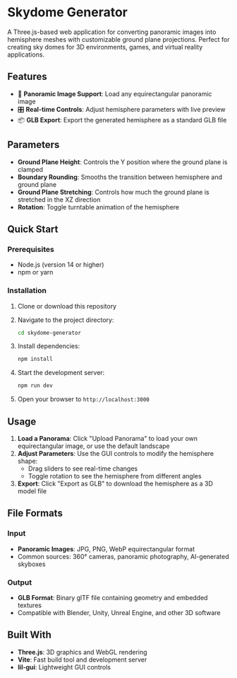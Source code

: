 # Skydome Generator

A Three.js-based web application for converting panoramic images into hemisphere meshes with customizable ground plane projections. Perfect for creating sky domes for 3D environments, games, and virtual reality applications.

## Features

- 🌅 **Panoramic Image Support**: Load any equirectangular panoramic image
- 🎛️ **Real-time Controls**: Adjust hemisphere parameters with live preview
- 📦 **GLB Export**: Export the generated hemisphere as a standard GLB file

## Parameters

- **Ground Plane Height**: Controls the Y position where the ground plane is clamped
- **Boundary Rounding**: Smooths the transition between hemisphere and ground plane
- **Ground Plane Stretching**: Controls how much the ground plane is stretched in the XZ direction
- **Rotation**: Toggle turntable animation of the hemisphere

## Quick Start

### Prerequisites

- Node.js (version 14 or higher)
- npm or yarn

### Installation

1. Clone or download this repository
2. Navigate to the project directory:
   ```bash
   cd skydome-generator
   ```

3. Install dependencies:
   ```bash
   npm install
   ```

4. Start the development server:
   ```bash
   npm run dev
   ```

5. Open your browser to `http://localhost:3000`

## Usage

1. **Load a Panorama**: Click "Upload Panorama" to load your own equirectangular image, or use the default landscape
2. **Adjust Parameters**: Use the GUI controls to modify the hemisphere shape:
   - Drag sliders to see real-time changes
   - Toggle rotation to see the hemisphere from different angles
3. **Export**: Click "Export as GLB" to download the hemisphere as a 3D model file


## File Formats

### Input
- **Panoramic Images**: JPG, PNG, WebP equirectangular format
- Common sources: 360° cameras, panoramic photography, AI-generated skyboxes

### Output
- **GLB Format**: Binary glTF file containing geometry and embedded textures
- Compatible with Blender, Unity, Unreal Engine, and other 3D software

## Built With
- **Three.js**: 3D graphics and WebGL rendering
- **Vite**: Fast build tool and development server
- **lil-gui**: Lightweight GUI controls